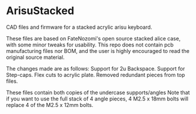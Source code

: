 # ArisuStacked
CAD files and firmware for a stacked acrylic arisu keyboard.

These files are based on FateNozomi's open source stacked alice case, with some minor tweaks for usability. 
This repo does not contain pcb manufacturing files nor BOM, and the user is highly encouraged to read the original source material.

The changes made are as follows:
Support for 2u Backspace.
Support for Step-caps.
Flex cuts to acrylic plate.
Removed redundant pieces from top files.

These files contain both copies of the undercase supports/angles
Note that if you want to use the full stack of 4 angle pieces, 4 M2.5 x 18mm bolts will replace 4 of the M2.5 x 12mm bolts.
